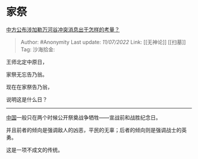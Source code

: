 # 家祭
[中方公布涉加勒万河谷冲突消息出于怎样的考量？](https://www.zhihu.com/question/445222303/answer/1738817329)

> Author: #Anonymity
> Last update: *11/07/2022*
> Link: [[无神论]] [[扫墓]]
> Tag:
> 沙海拾金:

王师北定中原日，

家祭无忘告乃翁。

现在在家祭告乃翁，

说明这是什么日？

---

[中国](https://www.zhihu.com/search?q=%E4%B8%AD%E5%9B%BD&search_source=Entity&hybrid_search_source=Entity&hybrid_search_extra=%7B%22sourceType%22%3A%22answer%22%2C%22sourceId%22%3A1738817329%7D)一般只在两个时候公开祭奠战争牺牲——宣战前和战胜纪念日。

并且前者的倾向是强调敌人的凶恶，平民的无辜；后者的倾向则是强调战士的英勇。

这是一项不成文的传统。
